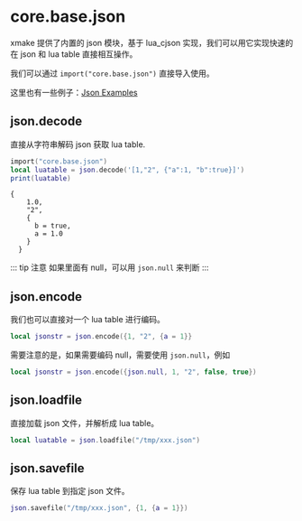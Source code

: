 
# core.base.json

xmake 提供了内置的 json 模块，基于 lua_cjson 实现，我们可以用它实现快速的在 json 和 lua table 直接相互操作。

我们可以通过 `import("core.base.json")` 直接导入使用。

这里也有一些例子：[Json Examples](https://github.com/xmake-io/xmake/blob/master/tests/modules/json/test.lua)

## json.decode

直接从字符串解码 json 获取 lua table.

```lua
import("core.base.json")
local luatable = json.decode('[1,"2", {"a":1, "b":true}]')
print(luatable)
```

```
{
    1.0,
    "2",
    {
      b = true,
      a = 1.0
    }
  }
```

::: tip 注意
如果里面有 null，可以用 `json.null` 来判断
:::

## json.encode

我们也可以直接对一个 lua table 进行编码。

```lua
local jsonstr = json.encode({1, "2", {a = 1}}
```

需要注意的是，如果需要编码 null，需要使用 `json.null`，例如

```lua
local jsonstr = json.encode({json.null, 1, "2", false, true})
```

## json.loadfile

直接加载 json 文件，并解析成 lua table。

```lua
local luatable = json.loadfile("/tmp/xxx.json")
```

## json.savefile

保存 lua table 到指定 json 文件。

```lua
json.savefile("/tmp/xxx.json", {1, {a = 1}})
```
